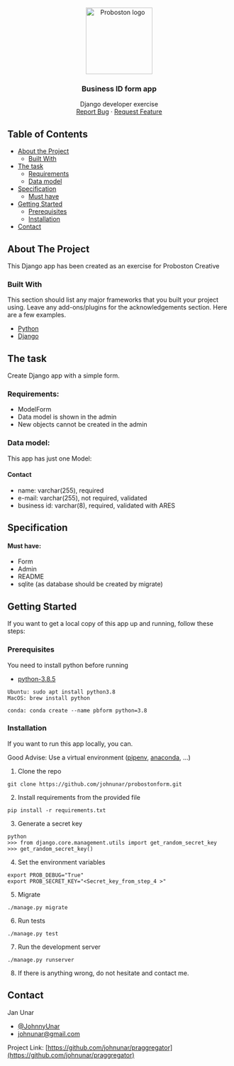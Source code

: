 <!-- PROJECT LOGO -->
<br />
<p align="center">
  <a href="https://proboston.net/">
    <img src="https://proboston.net/assets/images/fb-share.jpg" alt="Proboston logo" width="150">
  </a>

  <h3 align="center">Business ID form app</h3>

  <p align="center">
  Django developer exercise
    <br>
    <a href="https://github.com/johnunar/praggregator/issues">Report Bug</a>
    ·
    <a href="https://github.com/johnunar/praggregator/issues">Request Feature</a>
  </p>
</p>



<!-- TABLE OF CONTENTS -->
## Table of Contents

* [About the Project](#about-the-project)
    * [Built With](#built-with)
* [The task](#the-task)
    * [Requirements](#requirements)
    * [Data model](#data-model)
* [Specification](#specification)
    * [Must have](#must-have)
* [Getting Started](#getting-started)
    * [Prerequisites](#prerequisites)
    * [Installation](#installation)
* [Contact](#contact)



<!-- ABOUT THE PROJECT -->
## About The Project

This Django app has been created as an exercise for Proboston Creative

### Built With
This section should list any major frameworks that you built your project using. Leave any add-ons/plugins for the acknowledgements section. Here are a few examples.
* [Python](https://www.python.org/)
* [Django](https://www.djangoproject.com/)

<!-- THE TASK -->
## The task
Create Django app with a simple form.

### Requirements:
* ModelForm
* Data model is shown in the admin
* New objects cannot be created in the admin

### Data model:
This app has just one Model:

#### Contact
* name: varchar(255), required
* e-mail: varchar(255), not required, validated
* business id: varchar(8), required, validated with ARES

<!-- SPECIFICATION -->
## Specification

#### Must have:
* Form
* Admin
* README
* sqlite (as database should be created by migrate)

<!-- GETTING STARTED -->
## Getting Started
If you want to get a local copy of this app up and running, follow these steps:

### Prerequisites

You need to install python before running 
* [python-3.8.5](https://www.python.org/downloads/)
```shell script
Ubuntu: sudo apt install python3.8
MacOS: brew install python

conda: conda create --name pbform python=3.8
```

### Installation
If you want to run this app locally, you can. 

Good Advise: Use a virtual environment ([pipenv](https://github.com/pypa/pipenv), [anaconda](https://www.anaconda.com/products/individual), ...)

1. Clone the repo
```shell script
git clone https://github.com/johnunar/probostonform.git
```
2. Install requirements from the provided file
```shell script
pip install -r requirements.txt
```
3. Generate a secret key
```shell script
python
>>> from django.core.management.utils import get_random_secret_key
>>> get_random_secret_key()
```
4. Set the environment variables
```shell script
export PROB_DEBUG="True"
export PROB_SECRET_KEY="<Secret_key_from_step_4 >"
```
5. Migrate
```shell script
./manage.py migrate
```
6. Run tests
```shell script
./manage.py test
```
7. Run the development server
```shell script
./manage.py runserver
```
8. If there is anything wrong, do not hesitate and contact me.

<!-- CONTACT -->
## Contact

Jan Unar
* [@JohnnyUnar](https://twitter.com/JohnnyUnar)
* [johnunar@gmail.com](mailto:johnunar@gmail.com)

Project Link: [https://github.com/johnunar/praggregator](https://github.com/johnunar/praggregator)
